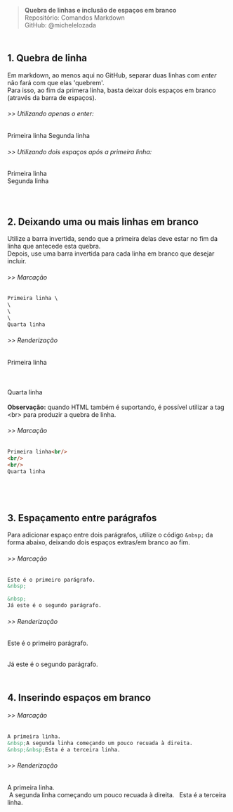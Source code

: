 > **Quebra de linhas e inclusão de espaços em branco**      
> Repositório: Comandos Markdown  
> GitHub: @michelelozada
&nbsp; 

&nbsp;    
**1. Quebra de linha**  
---
Em markdown, ao menos aqui no GitHub, separar duas linhas com *enter* não fará com que elas 'quebrem'.   
Para isso, ao fim da primera linha, basta deixar dois espaços em branco (através da barra de espaços).  

###### >> Utilizando apenas o enter: 
Primeira linha
Segunda linha

###### >> Utilizando dois espaços após a primeira linha:
Primeira linha      
Segunda linha  
&nbsp; 

&nbsp;     
**2. Deixando uma ou mais linhas em branco**  
---
Utilize a barra invertida, sendo que a primeira delas deve estar no fim da linha que antecede esta quebra.  
Depois, use uma barra invertida para cada linha em branco que desejar incluir.  
###### >> Marcação 
```markdown
Primeira linha \
\
\
\
Quarta linha 
```
###### >> Renderização 
Primeira linha \
\
\
\
Quarta linha  
&nbsp;   
**Observação:** quando HTML também é suportando, é possível utilizar a tag <br\> para produzir a quebra de linha.
###### >> Marcação 
```markdown
Primeira linha<br/>
<br/>
<br/>
Quarta linha  
```
&nbsp; 

&nbsp;   
**3. Espaçamento entre parágrafos**  
---
Para adicionar espaço entre dois parágrafos, utilize o código `&nbsp;` da forma abaixo, deixando 
dois espaços extras/em branco ao fim.
###### >> Marcação 
```markdown
Este é o primeiro parágrafo.
&nbsp; 

&nbsp;  
Já este é o segundo parágrafo. 
```
###### >> Renderização 
Este é o primeiro parágrafo.
&nbsp; 

&nbsp;  
Já este é o segundo parágrafo. 
&nbsp; 

&nbsp;   
**4. Inserindo espaços em branco**  
---
###### >> Marcação 
```markdown
A primeira linha.      
&nbsp;A segunda linha começando um pouco recuada à direita.
&nbsp;&nbsp;Esta é a terceira linha.
```
###### >> Renderização 
A primeira linha.      
&nbsp;A segunda linha começando um pouco recuada à direita.
&nbsp;&nbsp;Esta é a terceira linha.